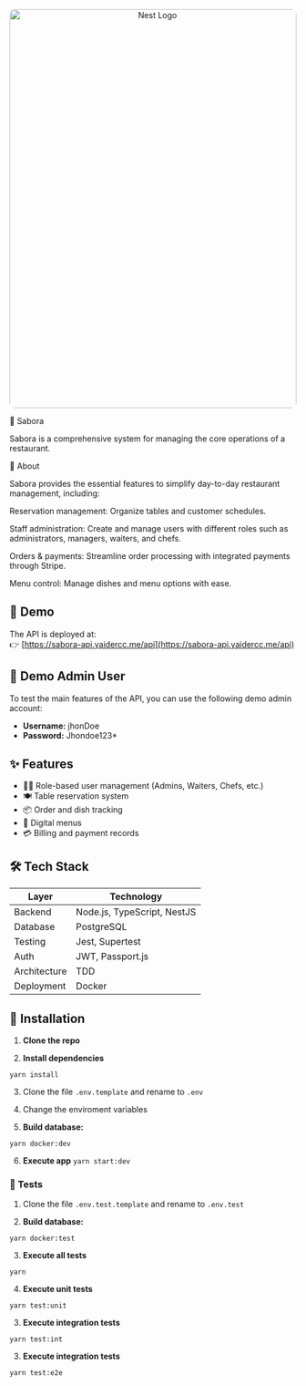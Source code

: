 <p align="center">
  <a href="http://nestjs.com/" target="blank"><img src="https://res.cloudinary.com/dhy3lbvua/image/upload/v1753823369/ChatGPT_Image_29_jul_2025_04_09_16_p.m._qdvywf.png" width="100%" height="700" alt="Nest Logo" style="border-radius:10px;"/></a>
</p>

🍲 Sabora

Sabora is a comprehensive system for managing the core operations of a restaurant.

📌 About

Sabora provides the essential features to simplify day-to-day restaurant management, including:

Reservation management: Organize tables and customer schedules.

Staff administration: Create and manage users with different roles such as administrators, managers, waiters, and chefs.

Orders & payments: Streamline order processing with integrated payments through Stripe.

Menu control: Manage dishes and menu options with ease.

## 🚀 Demo
The API is deployed at:  
👉 [https://sabora-api.yaidercc.me/api](https://sabora-api.yaidercc.me/api)

## 🔑 Demo Admin User
To test the main features of the API, you can use the following demo admin account:

- **Username:** jhonDoe  
- **Password:** Jhondoe123*


## ✨ Features

- 🧑‍🍳 Role-based user management (Admins, Waiters, Chefs, etc.)
- 🍽️ Table reservation system
- 📦 Order and dish tracking
- 📜 Digital menus
- 💳 Billing and payment records

## 🛠️ Tech Stack

| Layer         | Technology                         |
|---------------|-------------------------------------|
| Backend       | Node.js, TypeScript, NestJS         |
| Database      | PostgreSQL                          |
| Testing       | Jest, Supertest                     |
| Auth          | JWT, Passport.js                    |
| Architecture  | TDD     |
| Deployment    | Docker    |

## 🚀 Installation

1. **Clone the repo**

2. **Install dependencies**

```
yarn install
```

3. Clone the file ```.env.template``` and rename to ```.env```

4. Change the enviroment variables

5. **Build database:**
``` 
yarn docker:dev
``` 

6. **Execute app** 
```yarn start:dev```


### 🧪 Tests

1. Clone the file ```.env.test.template``` and rename to ```.env.test```

2. **Build database:**
``` 
yarn docker:test
``` 

3. **Execute all tests** 
``` 
yarn 
```

4. **Execute unit tests** 

``` 
yarn test:unit
```

3. **Execute integration tests** 

``` 
yarn test:int
```

3. **Execute integration tests** 

``` 
yarn test:e2e
```

